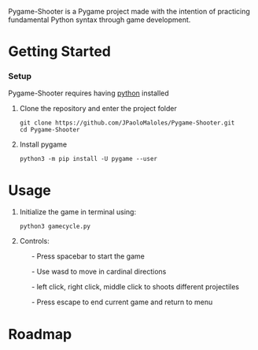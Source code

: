 Pygame-Shooter is a Pygame project made with the intention of practicing fundamental Python syntax through game development.

<h1> Getting Started </h1>
<h3> Setup</h3>
Pygame-Shooter requires having <a href="https://www.python.org/downloads/">python</a> installed
<ol>
<li>Clone the repository and enter the project folder
<pre><code>git clone https://github.com/JPaoloMaloles/Pygame-Shooter.git
cd Pygame-Shooter
</code></pre></li>
  <li> Install pygame
  <pre><code>python3 -m pip install -U pygame --user</code></pre>
  </li>
</ol>
<h1> Usage </h1>
<ol>
<li>Initialize the game in terminal using:
<pre><code>python3 gamecycle.py
</code></pre></li>
<li>Controls:</li>
  <ul>- Press spacebar to start the game</ul>
  <ul>- Use wasd to move in cardinal directions</ul>
  <ul>- left click, right click, middle click to shoots different projectiles</ul>
  <ul>- Press escape to end current game and return to menu</ul>
</ol>
<h1> Roadmap</h1>
